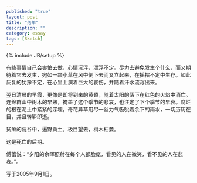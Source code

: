 ```yaml
---
published: "true"
layout: post
title: "落单"
description: ""
category: essay
tags: [Sketch]
---
```

{% include JB/setup %}

有些事情自己会害怕去做，心情沉浮，漂浮不定。尽力去避免发生个什么，而又期待着它去发生，宛如一颗小草在风中倒下去而又立起来，在摇摆不定中生存。如此反复的犹豫不定，在心里上演着巨大的哀伤，并随着汗水流泻出来。

翌日清晨的早霞，更像是即将到来的黄昏，随着太阳的落下在红色的火焰中消亡。连绵群山中树木的早熟，掩盖了这个季节的悲哀，也注定了下个季节的早衰。腐烂的根在泥土中紧紧的深埋，奇花异草用尽一丝力气吸吮着余下的雨水，一切历历在目，并且转瞬即逝。

贫瘠的荒谷中，遍野黄土。极目望去，树木枯萎。

这是死亡的后期。

傅蕾说：“夕阳的余晖照射在每个人都脸庞，看见的人在微笑，看不见的人在悲哀。”。

写于2005年9月1日。
